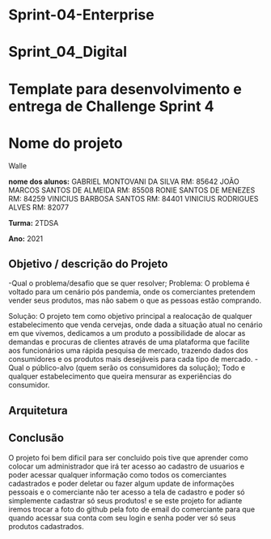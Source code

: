 # Sprint-04-Enterprise
# Sprint_04_Digital
# Template para desenvolvimento e entrega de Challenge Sprint 4
 
# Nome do projeto
Walle
 
**nome dos alunos:** 
GABRIEL MONTOVANI DA SILVA                 RM: 85642
JOÃO MARCOS SANTOS DE ALMEIDA              RM: 85508
RONIE SANTOS DE MENEZES                    RM: 84259
VINICIUS BARBOSA SANTOS                    RM: 84401
VINICIUS RODRIGUES ALVES                   RM: 82077
 

**Turma:**
2TDSA
 
**Ano:**
2021
 
## Objetivo / descrição do Projeto
-Qual o problema/desafio que se quer resolver;
Problema: O problema é voltado para um cenário pós pandemia, onde os comerciantes pretendem vender seus produtos, mas não sabem o que as pessoas estão comprando.

Solução: O projeto tem como objetivo principal a realocação de qualquer estabelecimento que venda cervejas, onde dada a situação atual no cenário em que vivemos, dedicamos a um produto a possibilidade de alocar as demandas e  procuras de clientes através de uma plataforma que facilite aos funcionários  uma rápida pesquisa de mercado, trazendo dados dos consumidores e os  produtos mais desejáveis para cada tipo de mercado.
       -Qual o público-alvo (quem serão os consumidores da solução);
Todo e qualquer estabelecimento que queira mensurar as experiências do consumidor. 

## Arquitetura

## Conclusão
O projeto foi bem dificil para ser concluido pois tive que aprender como colocar um administrador que irá ter acesso ao cadastro de usuarios e poder acessar qualquer informação como todos os comerciantes cadastrados e poder deletar ou fazer algum update de informações pessoais e o comerciante não ter acesso a tela de cadastro e poder só simplemente cadastrar só seus produtos! e se este projeto for adiante iremos trocar a foto do github pela foto de email do comerciante para que quando acessar sua conta com seu login e senha poder ver só seus produtos cadastrados.
